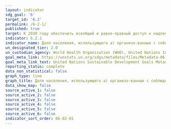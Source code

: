 ```yaml
---
layout: indicator
sdg_goal: '6'
target_id: '6.2'
permalink: /6-2-1/
published: true
target: К 2030 году обеспечить всеобщий и равно-правный доступ к надлежащим санитарно-гигиени-ческим средствам и положить конец открытой дефе-кации, уделяя особое внимание потребностям жен-щин и девочек и лиц, находящихся в уязвимом поло-жении
indicator: 6.2.1
indicator_name: Доля населения, использующего a) организо-ванные с соблюдением требований безопасности услуги санитарии и b) устройства для мытья рук с мылом и водой
un_designated_tier: 2.0
un_custodian_agency: World Health Organisation (WHO), United Nations International Children's Emergency Fund (UNICEF)
goal_meta_link: https://unstats.un.org/sdgs/metadata/files/Metadata-06-02-01.pdf
goal_meta_link_text: United Nations Sustainable Development Goals Metadata (pdf 428kB)
reporting_status: complete
data_non_statistical: false
graph_type: line
graph_title: Доля населения, использующего a) организо-ванные с соблюдением требований безопасности услуги санитарии и b) устройства для мытья рук с мылом и водой
data_show_map: false
source_active_1: false
source_active_2: false
source_active_3: false
source_active_4: false
source_active_5: false
source_active_6: false
indicator_sort_order: 06-02-01
---
```

